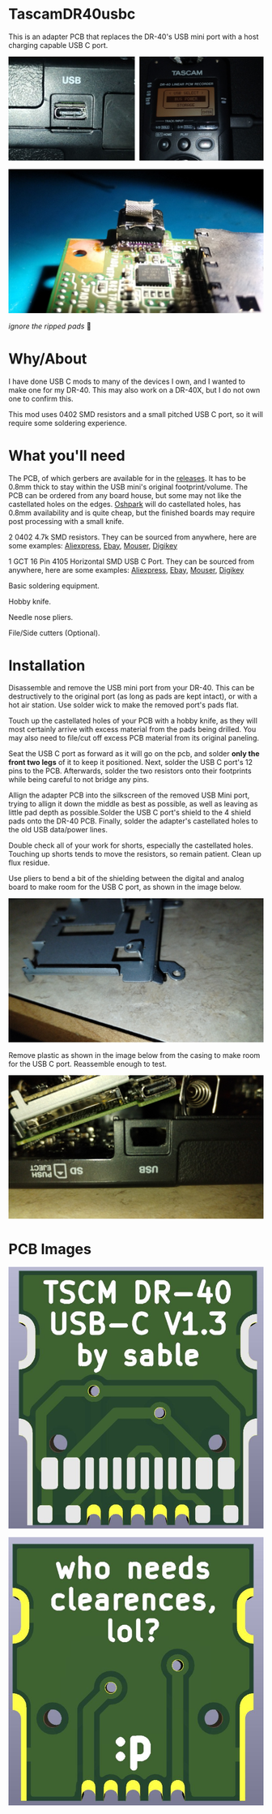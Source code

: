 # TascamDR40usbc

This is an adapter PCB that replaces the DR-40's USB mini port with a host charging capable USB C port.

![Installed mod](images/finished.png)

![Assembled mod](images/assembled.jpg)

*ignore the ripped pads* 🤭

# Why/About

I have done USB C mods to many of the devices I own, and I wanted to make one for my DR-40. This may also work on a DR-40X, but I do not own one to confirm this.

This mod uses 0402 SMD resistors and a small pitched USB C port, so it will require some soldering experience.

# What you'll need

The PCB, of which gerbers are available for in the [releases](https://github.com/circuitsable/TascamDR40usbc/releases/tag/gerbers). It has to be 0.8mm thick to stay within the USB mini's original footprint/volume. The PCB can be ordered from any board house, but some may not like the castellated holes on the edges. [Oshpark](https://oshpark.com/#services) will do castellated holes, has 0.8mm availability and is quite cheap, but the finished boards may require post processing with a small knife.

2 0402 4.7k SMD resistors. They can be sourced from anywhere, here are some examples: [Aliexpress](https://www.aliexpress.us/item/3256801250708458.html), [Ebay](https://www.ebay.com/itm/233161891164), [Mouser](https://www.mouser.com/ProductDetail/Vishay-Dale/CRCW04024K70FKED?qs=Jz%252BxJjKhzTxI08uguE%252B9mA%3D%3D), [Digikey](https://www.digikey.com/en/products/detail/yageo/RC0402FR-074K7L/2827563)

1 GCT 16 Pin 4105 Horizontal SMD USB C Port. They can be sourced from anywhere, here are some examples: [Aliexpress](https://www.aliexpress.us/item/3256806167232408.html), [Ebay](https://www.ebay.com/itm/165653029078), [Mouser](https://www.mouser.com/ProductDetail/GCT/USB4105-GF-A?qs=KUoIvG%2F9IlY%2FMLlBMpStpA%3D%3D), [Digikey](https://www.digikey.com/en/products/detail/gct/USB4105-GF-A/11198441)

Basic soldering equipment.

Hobby knife.

Needle nose pliers.

File/Side cutters (Optional).

# Installation

Disassemble and remove the USB mini port from your DR-40. This can be destructively to the original port (as long as pads are kept intact), or with a hot air station. Use solder wick to make the removed port's pads flat. 

Touch up the castellated holes of your PCB with a hobby knife, as they will most certainly arrive with excess material from the pads being drilled. You may also need to file/cut off excess PCB material from its original paneling. 

Seat the USB C port as forward as it will go on the pcb, and solder **only the front two legs** of it to keep it positioned. Next, solder the USB C port's 12 pins to the PCB. Afterwards, solder the two resistors onto their footprints while being careful to not bridge any pins. 

Allign the adapter PCB into the silkscreen of the removed USB Mini port, trying to allign it down the middle as best as possible, as well as leaving as little pad depth as possible.Solder the USB C port's shield to the 4 shield pads onto the DR-40 PCB. Finally, solder the adapter's castellated holes to the old USB data/power lines. 

Double check all of your work for shorts, especially the castellated holes. Touching up shorts tends to move the resistors, so remain patient. Clean up flux residue.

Use pliers to bend a bit of the shielding between the digital and analog board to make room for the USB C port, as shown in the image below.

![Bent shield](images/shield.jpg)
 
Remove plastic as shown in the image below from the casing to make room for the USB C port. Reassemble enough to test.

![Removed Plastic](images/casemod.jpg)

# PCB Images

![PCB Front](images/front.jpg)

![PCB Back](images/back.jpg)
